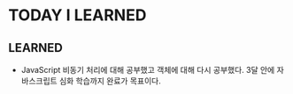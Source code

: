 # TODAY I LEARNED

## LEARNED

- JavaScript
  비동기 처리에 대해 공부했고 객체에 대해 다시 공부했다. 3달 안에 자바스크립트 심화 학습까지 완료가 목표이다.
